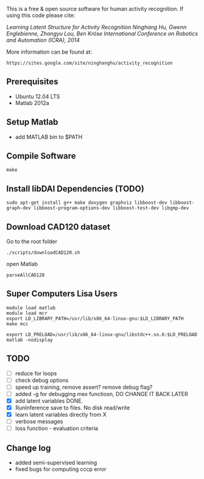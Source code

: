 This is a free & open source software for human activity recognition. If using this code please cite:

*Learning Latent Structure for Activity Recognition*
*Ninghang Hu, Gwenn Englebienne, Zhongyu Lou, Ben Kröse*
*International Conference on Robotics and Automation (ICRA), 2014*

More information can be found at:

    https://sites.google.com/site/ninghanghu/activity_recognition


Prerequisites
-------------

* Ubuntu 12.04 LTS
* Matlab 2012a


Setup Matlab
------------
* add MATLAB bin to $PATH


Compile Software
----------------



    make

Install libDAI Dependencies (TODO)
----------------------------------

    sudo apt-get install g++ make doxygen graphviz libboost-dev libboost-graph-dev libboost-program-options-dev libboost-test-dev libgmp-dev

Download CAD120 dataset
-----------------------

Go to the root folder

    ./scripts/downloadCAD120.sh

open Matlab

    parseAllCAD120

Super Computers Lisa Users
--------------------------

    module load matlab
    module load mcr
    export LD_LIBRARY_PATH=/usr/lib/x86_64-linux-gnu:$LD_LIBRARY_PATH
    make mcc

    export LD_PRELOAD=/usr/lib/x86_64-linux-gnu/libstdc++.so.6:$LD_PRELOAD
    matlab -nodisplay


TODO
----

- [ ] reduce for loops
- [ ] check debug options
- [ ] speed up training, remove assert? remove debug flag?
- [ ] added -g for debugging mex functiosn, DO CHANGE IT BACK LATER
- [x] add latent variables DONE.
- [x] RunInference save to files. No disk read/write
- [x] learn latent variables directly from X
- [ ] verbose messages
- [ ] loss function - evaluation criteria

Change log
----------
* added semi-supervised learning
* fixed bugs for computing cccp error

